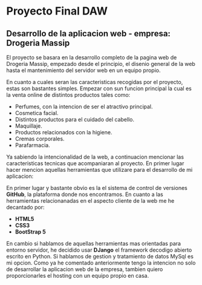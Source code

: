 # Proyecto Final DAW
## Desarrollo de la aplicacion web - empresa: Drogeria Massip
El proyecto se basara en la desarrollo completo de la pagina web de Drogeria Massip, empezado desde el principio, el disenio general de la web hasta el mantenimiento del servidor web en un equipo propio.

En cuanto a cuales seran las caracteristicas recogidas por el proyecto, estas son bastantes simples. Empezar con sun funcion principal la cual es la venta online de distintos productos tales como:

- Perfumes, con la intencion de ser el atractivo principal.
- Cosmetica facial.
- Distintos productos para el cuidado del cabello.
- Maquillaje.
- Productos relacionados con la higiene.
- Cremas corporales.
- Parafarmacia.

Ya sabiendo la intencionalidad de la web, a continuacion mencionar las caracteristicas tecnicas que acompaniaran al proyecto. En primer lugar hacer mencion aquellas herramientas que utilizare para el desarrollo de mi aplicacion:

En primer lugar y bastante obvio es la el sistema de control de versiones **GitHub**, la plataforma donde nos encontramos.
En cuanto a las herramientas relacionanadas en el aspecto cliente de la web me he decantado por:

- **HTML5**
- **CSS3** 
- **BootStrap 5**
 
En cambio si hablamos de aquellas herramientas mas orientadas para entorno servidor, he decidido usar **DJango** el framework decodigo abierto escrito en Python.
Si hablamos de gestion y tratamiento de datos MySql es mi opcion.
Como ya he comentado anteriormente tengo la intencion no solo de desarrollar la aplicacion web de la empresa, tambien quiero proporcionarles el hosting con un equipo propio en casa.
